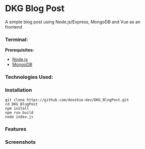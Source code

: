 # DKG Blog Post

A simple blog post using Node.js/Express, MongoDB and Vue as an frontend

### Terminal:

**Prerequisites:**

- [Node.js](https://nodejs.org/)
- [MongoDB](https://www.mongodb.com/docs/manual/administration/install-community/)

### Technologies Used:

### Installation

```
git clone https://github.com/donzkie-dev/DKG_BlogPost.git
cd DKG_BlogPost
npm install
npm run build
node index.js
```

### Features

### Screenshots
